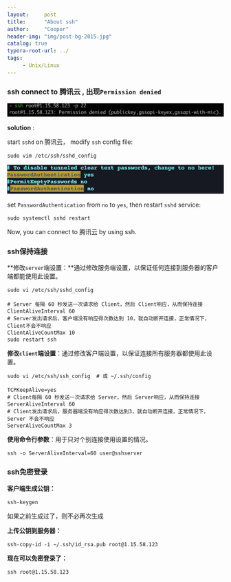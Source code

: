 ```yaml
---
layout:     post
title:      "About ssh"
author:     "Cooper"
header-img: "img/post-bg-2015.jpg"
catalog: true
typora-root-url: ../
tags:
     - Unix/Linux
---
```


### ssh connect to 腾讯云 , 出现`Permission denied`

<img src="/img/md-post/2023-01-17-ssh/Screenshot%202023-01-17%20at%2010.26.49.png" alt="Screenshot 2023-01-17 at 10.26.49" style="zoom: 67%;" />

**solution** :

start `sshd` on 腾讯云， modify `ssh` config file:

```
sudo vim /etc/ssh/sshd_config
```

![Screenshot 2023-01-17 at 11.42.53](/img/md-post/2023-01-17-ssh/Screenshot%202023-01-17%20at%2011.42.53.png)

set `PasswordAuthentication` from `no` to `yes`, then restart `sshd` service:

```
sudo systemctl sshd restart
```

Now, you can connect to 腾讯云 by using ssh.

### ssh保持连接

**修改`server`端设置：**通过修改服务端设置，以保证任何连接到服务器的客户端都能使用此设置。

```
sudo vi /etc/ssh/sshd_config

# Server 每隔 60 秒发送一次请求给 Client，然后 Client响应，从而保持连接
ClientAliveInterval 60
# Server发出请求后，客户端没有响应得次数达到 10，就自动断开连接，正常情况下，Client不会不响应
ClientAliveCountMax 10
sudo restart ssh
```

**修改`client`端设置**：通过修改客户端设置，以保证连接所有服务器都使用此设置。

```
sudo vi /etc/ssh/ssh_config  # 或 ~/.ssh/config

TCPKeepAlive=yes
# Client每隔 60 秒发送一次请求给 Server，然后 Server响应，从而保持连接
ServerAliveInterval 60
# Client发出请求后，服务器端没有响应得次数达到3，就自动断开连接，正常情况下，Server 不会不响应
ServerAliveCountMax 3
```

 **使用命令行参数**：用于只对个别连接使用设置的情况。

```
ssh -o ServerAliveInterval=60 user@sshserver
```



### ssh免密登录

**客户端生成公钥：**

```
ssh-keygen
```

如果之前生成过了，则不必再次生成

**上传公钥到服务器：**

```
ssh-copy-id -i ~/.ssh/id_rsa.pub root@1.15.58.123
```

**现在可以免密登录了：**

```
ssh root@1.15.58.123
```

